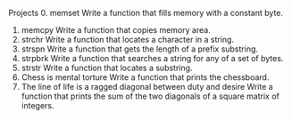 Projects 
0. memset
Write a function that fills memory with a constant byte.
1. memcpy
Write a function that copies memory area.
2. strchr
Write a function that locates a character in a string.
3. strspn
Write a function that gets the length of a prefix substring.
4. strpbrk
Write a function that searches a string for any of a set of bytes.
5. strstr
Write a function that locates a substring.
6. Chess is mental torture
Write a function that prints the chessboard.
7. The line of life is a ragged diagonal between duty and desire
Write a function that prints the sum of the two diagonals of a square matrix of integers.
